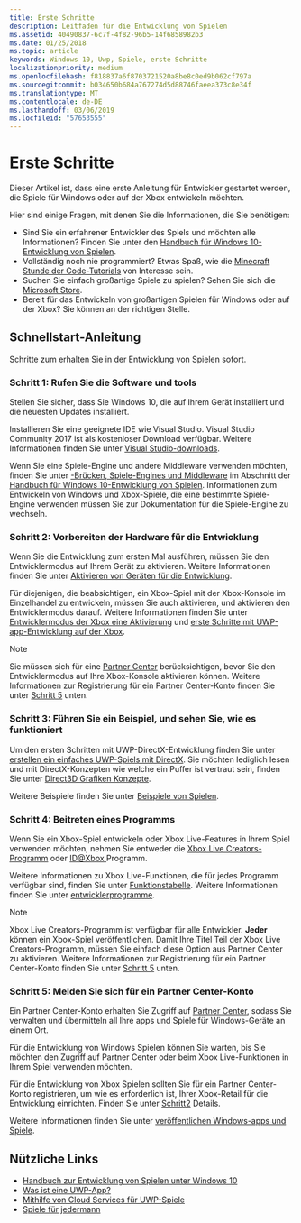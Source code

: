 ```yaml
---
title: Erste Schritte
description: Leitfaden für die Entwicklung von Spielen
ms.assetid: 40490837-6c7f-4f82-96b5-14f6858982b3
ms.date: 01/25/2018
ms.topic: article
keywords: Windows 10, Uwp, Spiele, erste Schritte
localizationpriority: medium
ms.openlocfilehash: f818837a6f8703721520a8be8c0ed9b062cf797a
ms.sourcegitcommit: b034650b684a767274d5d88746faeea373c8e34f
ms.translationtype: MT
ms.contentlocale: de-DE
ms.lasthandoff: 03/06/2019
ms.locfileid: "57653555"
---
```

# <a name="getting-started"></a>Erste Schritte

Dieser Artikel ist, dass eine erste Anleitung für Entwickler gestartet werden, die Spiele für Windows oder auf der Xbox entwickeln möchten. 

Hier sind einige Fragen, mit denen Sie die Informationen, die Sie benötigen:
* Sind Sie ein erfahrener Entwickler des Spiels und möchten alle Informationen? Finden Sie unter den [Handbuch für Windows 10-Entwicklung von Spielen](e2e.md).
* Vollständig noch nie programmiert? Etwas Spaß, wie die [Minecraft Stunde der Code-Tutorials](https://code.org/minecraft) von Interesse sein.
* Suchen Sie einfach großartige Spiele zu spielen? Sehen Sie sich die [Microsoft Store](https://www.microsoft.com/store).
* Bereit für das Entwickeln von großartigen Spielen für Windows oder auf der Xbox?  Sie können an der richtigen Stelle.

## <a name="quick-start-guide"></a>Schnellstart-Anleitung

Schritte zum erhalten Sie in der Entwicklung von Spielen sofort.

### <a name="step-1-get-the-software-and-tools"></a>Schritt 1: Rufen Sie die Software und tools

Stellen Sie sicher, dass Sie Windows 10, die auf Ihrem Gerät installiert und die neuesten Updates installiert.

Installieren Sie eine geeignete IDE wie Visual Studio. Visual Studio Community 2017 ist als kostenloser Download verfügbar. Weitere Informationen finden Sie unter [Visual Studio-downloads](https://www.visualstudio.com/downloads/).

Wenn Sie eine Spiele-Engine und andere Middleware verwenden möchten, finden Sie unter [-Brücken, Spiele-Engines und Middleware](e2e.md#bridges-game-engines-and-middleware) im Abschnitt der [Handbuch für Windows 10-Entwicklung von Spielen](e2e.md). Informationen zum Entwickeln von Windows und Xbox-Spiele, die eine bestimmte Spiele-Engine verwenden müssen Sie zur Dokumentation für die Spiele-Engine zu wechseln.

### <a name="step-2-prepare-your-hardware-for-development"></a>Schritt 2: Vorbereiten der Hardware für die Entwicklung

Wenn Sie die Entwicklung zum ersten Mal ausführen, müssen Sie den Entwicklermodus auf Ihrem Gerät zu aktivieren. Weitere Informationen finden Sie unter [Aktivieren von Geräten für die Entwicklung](../get-started/enable-your-device-for-development.md).

Für diejenigen, die beabsichtigen, ein Xbox-Spiel mit der Xbox-Konsole im Einzelhandel zu entwickeln, müssen Sie auch aktivieren, und aktivieren den Entwicklermodus darauf. Weitere Informationen finden Sie unter [Entwicklermodus der Xbox eine Aktivierung](../xbox-apps/devkit-activation.md) und [erste Schritte mit UWP-app-Entwicklung auf der Xbox](../xbox-apps/getting-started.md). 

> [!Note]
> Sie müssen sich für eine [Partner Center](https://partner.microsoft.com/dashboard) berücksichtigen, bevor Sie den Entwicklermodus auf Ihre Xbox-Konsole aktivieren können. Weitere Informationen zur Registrierung für ein Partner Center-Konto finden Sie unter [Schritt 5](#step-5-sign-up-for-a-partner-center-account) unten.

### <a name="step-3-run-a-sample-and-see-how-it-works"></a>Schritt 3: Führen Sie ein Beispiel, und sehen Sie, wie es funktioniert

Um den ersten Schritten mit UWP-DirectX-Entwicklung finden Sie unter [erstellen ein einfaches UWP-Spiels mit DirectX](tutorial--create-your-first-uwp-directx-game.md). Sie möchten lediglich lesen und mit DirectX-Konzepten wie welche ein Puffer ist vertraut sein, finden Sie unter [Direct3D Grafiken Konzepte](../graphics-concepts/index.md).

Weitere Beispiele finden Sie unter [Beispiele von Spielen](e2e.md#game-samples).

### <a name="step-4-consider-joining-a-program"></a>Schritt 4: Beitreten eines Programms

Wenn Sie ein Xbox-Spiel entwickeln oder Xbox Live-Features in Ihrem Spiel verwenden möchten, nehmen Sie entweder die [Xbox Live Creators-Programm](https://developer.microsoft.com/games/xbox/xboxlive/creator) oder [ ID@Xbox ](https://www.xbox.com/Developers/id) Programm. 

Weitere Informationen zu Xbox Live-Funktionen, die für jedes Programm verfügbar sind, finden Sie unter [Funktionstabelle](../xbox-live/developer-program-overview.md#feature-table). Weitere Informationen finden Sie unter [entwicklerprogramme](e2e.md#developer-programs).

> [!Note]
> Xbox Live Creators-Programm ist verfügbar für alle Entwickler. **Jeder** können ein Xbox-Spiel veröffentlichen. Damit Ihre Titel Teil der Xbox Live Creators-Programm, müssen Sie einfach diese Option aus Partner Center zu aktivieren. Weitere Informationen zur Registrierung für ein Partner Center-Konto finden Sie unter [Schritt 5](#step-5-sign-up-for-a-partner-center-account) unten.

### <a name="step-5-sign-up-for-a-partner-center-account"></a>Schritt 5: Melden Sie sich für ein Partner Center-Konto

Ein Partner Center-Konto erhalten Sie Zugriff auf [Partner Center](https://partner.microsoft.com/dashboard), sodass Sie verwalten und übermitteln all Ihre apps und Spiele für Windows-Geräte an einem Ort.

Für die Entwicklung von Windows Spielen können Sie warten, bis Sie möchten den Zugriff auf Partner Center oder beim Xbox Live-Funktionen in Ihrem Spiel verwenden möchten.

Für die Entwicklung von Xbox Spielen sollten Sie für ein Partner Center-Konto registrieren, um wie es erforderlich ist, Ihrer Xbox-Retail für die Entwicklung einrichten. Finden Sie unter [Schritt2](#step-2-prepare-your-hardware-for-development) Details.

Weitere Informationen finden Sie unter [veröffentlichen Windows-apps und Spiele](../publish/index.md).

## <a name="useful-links"></a>Nützliche Links

* [Handbuch zur Entwicklung von Spielen unter Windows 10](e2e.md)
* [Was ist eine UWP-App?](../get-started/universal-application-platform-guide.md)
* [Mithilfe von Cloud Services für UWP-Spiele](cloud-for-games.md)
* [Spiele für jedermann](accessibility-for-games.md)